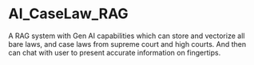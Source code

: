 # AI_CaseLaw_RAG
A RAG system with Gen AI capabilities which can store and vectorize all bare laws, and case laws from supreme court and high courts. And then can chat with user to present accurate information on fingertips.
